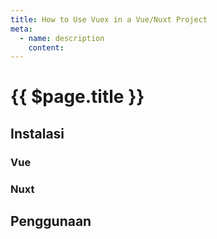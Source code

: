```yaml
---
title: How to Use Vuex in a Vue/Nuxt Project
meta:
  - name: description
    content: 
---
```


# {{ $page.title }}

<start-tutorial demo="vuex" lang="id"/>

## Instalasi

### Vue

### Nuxt

## Penggunaan

